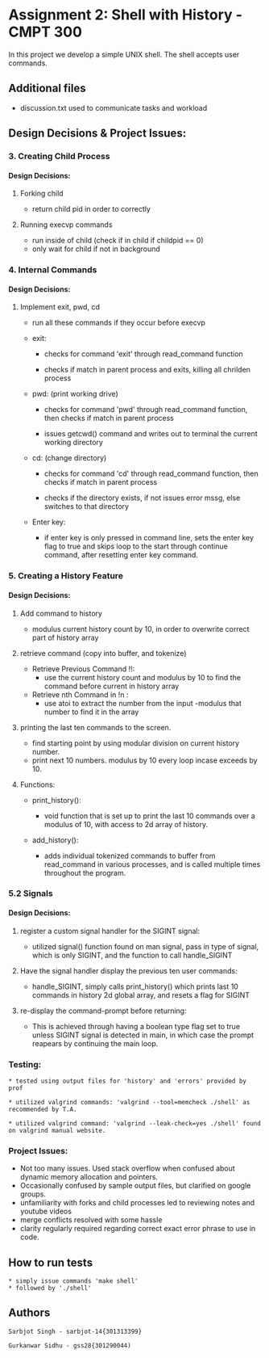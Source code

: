 # Assignment 2: Shell with History - CMPT 300

In this project we develop a simple UNIX shell. The shell accepts user commands.


## Additional files
   * discussion.txt used to communicate tasks and workload


## Design Decisions & Project Issues:

### 3. Creating Child Process

#### Design Decisions:
1. Forking child
    * return child pid in order to correctly

2. Running execvp commands
    * run inside of child (check if in child if childpid == 0)
    * only wait for child if not in background

### 4. Internal Commands

#### Design Decisions:

1. Implement exit, pwd, cd
    * run all these commands if they occur before execvp

	* exit: 
		- checks for command 'exit' through read_command function 
	
		- checks if match in parent process and exits, killing all chrilden process

	* pwd: (print working drive) 
		- checks for command 'pwd' through read_command function, then checks if match in parent process

		- issues getcwd() command and writes out to terminal the current working directory

	* cd: (change directory) 
		- checks for command 'cd' through read_command function, then checks if match in parent process

		- checks if the directory exists, if not issues error mssg, else switches to that directory

	* Enter key: 
		- if enter key is only pressed in command line, sets the enter key flag to true and skips loop to the start through continue command, after resetting enter key command.


### 5. Creating a History Feature

#### Design Decisions:
1. Add command to history
    * modulus current history count by 10, in order to overwrite correct part of history array
    
2. retrieve command (copy into buffer, and tokenize)
    * Retrieve Previous Command !!:
        - use the current history count and modulus by 10 to find the command before current in history array
    * Retrieve nth Command in !n :
        - use atoi to extract the number from the input
        -modulus that number to find it in the array
    
3. printing the last ten commands to the screen.
    * find starting point by using modular division on current history number.
    * print next 10 numbers. modulus by 10 every loop incase exceeds by 10.

4. Functions:
	
	* print_history():
		- void function that is set up to print the last 10 commands over a modulus of 10, with access to 2d array of history.

	* add_history(): 
		- adds individual tokenized commands to buffer from read_command in various processes, and is called multiple times throughout the program.

### 5.2 Signals

#### Design Decisions:

  1. register a custom signal handler for the SIGINT signal:

		- utilized signal() function found on man signal, pass in type of signal, which is only SIGINT, and the function to call handle_SIGINT

  2. Have the signal handler display the previous ten user commands:

		- handle_SIGINT, simply calls print_history() which prints last 10 commands in history 2d global array, and resets a flag for SIGINT

  3. re-display the command-prompt before returning:

		- This is achieved through having a boolean type flag set to true unless SIGINT signal is detected in main, in which case the prompt reapears by continuing the main loop. 

### Testing:

	* tested using output files for 'history' and 'errors' provided by prof

	* utilized valgrind commands: 'valgrind --tool=memcheck ./shell' as recommended by T.A.

	* utilized valgrind command: 'valgrind --leak-check=yes ./shell' found on valgrind manual website.


### Project Issues:
   * Not too many issues. Used stack overflow when confused about dynamic memory allocation and pointers.
   * Occasionally confused by sample output files, but clarified on google groups.
   * unfamiliarity with forks and child processes led to reviewing notes and youtube videos
   * merge conflicts resolved with some hassle
   * clarity regularly required regarding correct exact error phrase to use in code.

## How to run tests

	* simply issue commands 'make shell' 
	* followed by './shell'

## Authors

    Sarbjot Singh - sarbjot-14{301313399}

    Gurkanwar Sidhu - gss28{301290044)



